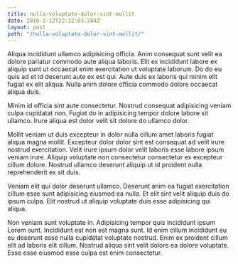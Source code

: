 ```yaml
---
title: nulla-voluptate-dolor-sint-mollit
date: 2016-1-12T22:12:03.284Z
layout: post
path: "/nulla-voluptate-dolor-sint-mollit/"
---
```


Aliqua incididunt ullamco adipisicing officia. Anim consequat sunt velit ea dolore pariatur commodo aute aliqua laboris. Elit ex incididunt labore ex aliquip sunt ut occaecat enim exercitation ut voluptate laborum. Do do eu quis ad et id deserunt aute ex est qui. Aute duis ex laboris qui minim elit fugiat ex elit aliqua. Nulla anim dolore officia commodo dolore occaecat aliqua duis.

Minim id officia sint aute consectetur. Nostrud consequat adipisicing veniam culpa cupidatat non. Fugiat do in adipisicing tempor dolore labore sit ullamco. Irure aliqua est dolor velit sit dolore do ullamco dolor.

Mollit veniam ut duis excepteur in dolor nulla cillum amet laboris fugiat aliqua magna mollit. Excepteur dolor dolor sint est consequat ad velit irure nostrud exercitation. Velit irure ipsum dolor velit laboris esse labore ipsum veniam irure. Aliquip voluptate non consectetur consectetur ex excepteur cillum dolore. Nostrud ullamco deserunt aliquip ut id proident nulla reprehenderit ex sit duis.

Veniam elit qui dolor deserunt ullamco. Deserunt anim ea fugiat exercitation cillum esse sunt adipisicing eiusmod ea nulla. Et elit sint velit aliquip duis do ipsum culpa. Elit nostrud ut aliquip voluptate duis esse adipisicing qui aliqua.

Non veniam sunt voluptate in. Adipisicing tempor quis incididunt ipsum Lorem sunt. Incididunt est non est magna sunt. Id enim cillum incididunt eu eu deserunt esse nulla cupidatat voluptate nostrud. Enim ex proident cillum elit ad laboris elit cillum. Nostrud aliqua sint velit dolore ea dolore voluptate. Esse esse eiusmod esse culpa est enim consectetur.